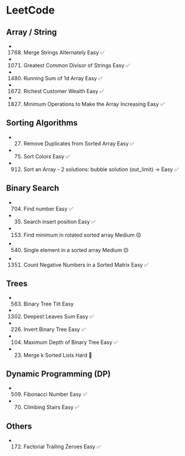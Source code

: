 # LeetCode

## Array / String

- 1768. Merge Strings Alternately
        Easy ✅

- 1071. Greatest Common Divisor of Strings
        Easy ✅
- 1480. Running Sum of 1d Array
        Easy ✅

- 1672. Richest Customer Wealth
        Easy ✅

- 1827. Minimum Operations to Make the Array Increasing
        Easy ✅

## Sorting Algorithms

- 27. Remove Duplicates from Sorted Array
      Easy ✅

- 75. Sort Colors
      Easy ✅

- 912. Sort an Array - 2 solutions: bubble solution (out_limit) ->
       Easy ✅

## Binary Search

- 704. Find number
       Easy ✅

- 35. Search insert position
      Easy ✅

- 153. Find minimum in rotated sorted array
       Medium 🟡

- 540. Single element in a sorted array
       Medium 🟡

- 1351. Count Negative Numbers in a Sorted Matrix
        Easy ✅

## Trees

- 563. Binary Tree Tilt
       Easy

- 1302. Deepest Leaves Sum
        Easy ✅

- 226. Invert Binary Tree
       Easy ✅

- 104. Maximum Depth of Binary Tree
       Easy ✅

- 23. Merge k Sorted Lists
      Hard 🛑

## Dynamic Programming (DP)

- 509. Fibonacci Number
       Easy ✅

- 70. Climbing Stairs
      Easy ✅

## Others

- 172. Factorial Trailing Zeroes
       Easy ✅
